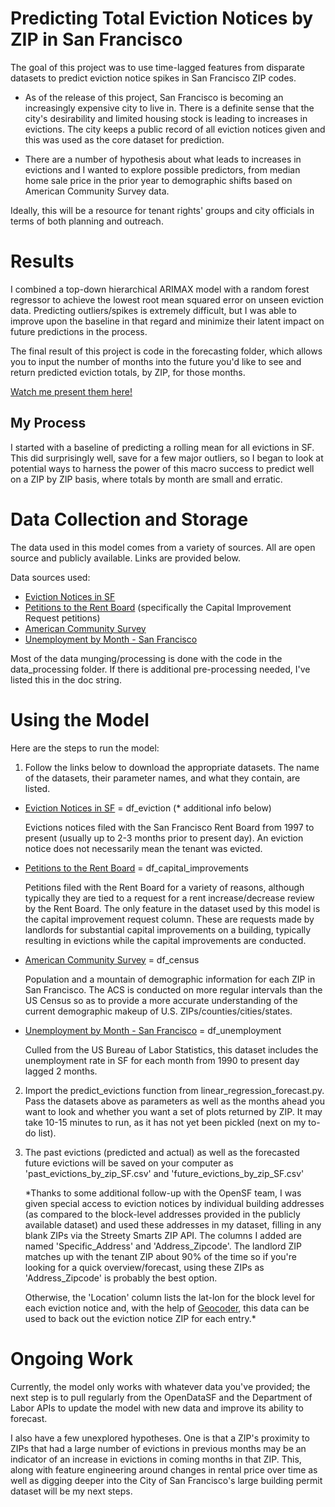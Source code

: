 # Predicting Total Eviction Notices by ZIP in San Francisco

The goal of this project was to use time-lagged features from disparate datasets to predict eviction notice spikes in San Francisco ZIP codes.

- As of the release of this project, San Francisco is becoming an increasingly expensive city to live in. There is a definite sense that the city's desirability and limited housing stock is leading to increases in evictions. The city keeps a public record of all eviction notices given and this was used as the core dataset for prediction.

- There are a number of hypothesis about what leads to increases in evictions and I wanted to explore possible predictors, from median home sale price in the prior year to demographic shifts based on American Community Survey data.



Ideally, this will be a resource for tenant rights' groups and city officials in terms of both planning and outreach.


# Results
I combined a top-down hierarchical ARIMAX model with a random forest regressor to achieve the lowest root mean squared error on unseen eviction data. Predicting outliers/spikes is extremely difficult, but I was able to improve upon the baseline in that regard and minimize their latent impact on future predictions in the process.

The final result of this project is code in the forecasting folder, which allows you to input the number of months into the future you'd like to see and return predicted eviction totals, by ZIP, for those months.

[Watch me present them here!](https://youtu.be/MZoeI4p_Hq8?t=4977)

## My Process
I started with a baseline of predicting a rolling mean for all evictions in SF. This did surprisingly well, save for a few major outliers, so I began to look at potential ways to harness the power of this macro success to predict well on a ZIP by ZIP basis, where totals by month are small and erratic.


# Data Collection and Storage
The data used in this model comes from a variety of sources. All are open source and publicly available. Links are provided below.

Data sources used:

- [Eviction Notices in SF](https://data.sfgov.org/Housing-and-Buildings/Eviction-Notices/5cei-gny5/data)
- [Petitions to the Rent Board](https://data.sfgov.org/Housing-and-Buildings/Petitions-to-the-Rent-Board/6swy-cmkq) (specifically the Capital Improvement Request petitions)
- [American Community Survey](https://factfinder.census.gov/faces/nav/jsf/pages/community_facts.xhtml?src=bkmk)
- [Unemployment by Month - San Francisco](https://fred.stlouisfed.org/series/CASANF0URN)

Most of the data munging/processing is done with the code in the data_processing folder. If there is additional pre-processing needed, I've listed this in the doc string.



# Using the Model
Here are the steps to run the model:

1. Follow the links below to download the appropriate datasets. The name of the datasets, their parameter names, and what they contain, are listed.

- [Eviction Notices in SF](https://data.sfgov.org/Housing-and-Buildings/Eviction-Notices/5cei-gny5/data) = df_eviction (* additional info below)

   Evictions notices filed with the San Francisco Rent Board from 1997 to present (usually up to 2-3 months prior to present day). An eviction notice does not necessarily mean the tenant was evicted.


- [Petitions to the Rent Board](https://data.sfgov.org/Housing-and-Buildings/Petitions-to-the-Rent-Board/6swy-cmkq) = df_capital_improvements

   Petitions filed with the Rent Board for a variety of reasons, although typically they are tied to a request for a rent increase/decrease review by the Rent Board. The only feature in the dataset used by this model is the capital improvement request column. These are requests made by landlords for substantial capital improvements on a building, typically resulting in evictions while the capital improvements are conducted.


- [American Community Survey](https://factfinder.census.gov/faces/nav/jsf/pages/community_facts.xhtml?src=bkmk) = df_census

   Population and a mountain of demographic information for each ZIP in San Francisco. The ACS is conducted on more regular intervals than the US Census so as to provide a more accurate understanding of the current demographic makeup of U.S. ZIPs/counties/cities/states.

- [Unemployment by Month - San Francisco](https://fred.stlouisfed.org/series/CASANF0URN) = df_unemployment

   Culled from the US Bureau of Labor Statistics, this dataset includes the unemployment rate in SF for each month from 1990 to present day lagged 2 months.


2. Import the predict_evictions function from linear_regression_forecast.py. Pass the datasets above as parameters as well as the months ahead you want to look and whether you want a set of plots returned by ZIP. It may take 10-15 minutes to run, as it has not yet been pickled (next on my to-do list).

3. The past evictions (predicted and actual) as well as the forecasted future evictions will be saved on your computer as 'past_evictions_by_zip_SF.csv' and 'future_evictions_by_zip_SF.csv'



   *Thanks to some additional follow-up with the OpenSF team, I was given special access to eviction notices by individual building addresses (as compared to the block-level addresses provided in the publicly available dataset) and used these addresses in my dataset, filling in any blank ZIPs via the Streety Smarts ZIP API. The columns I added are named 'Specific_Address' and 'Address_Zipcode'. The landlord ZIP matches up with the tenant ZIP about 90% of the time so if you're looking for a quick overview/forecast, using these ZIPs as 'Address_Zipcode' is probably the best option.

   Otherwise, the 'Location' column lists the lat-lon for the block level for each eviction notice and, with the help of [Geocoder](https://chrisalbon.com/python/geocoding_and_reverse_geocoding.html), this data can be used to back out the eviction notice ZIP for each entry.*


# Ongoing Work
Currently, the model only works with whatever data you've provided; the next step is to pull regularly from the OpenDataSF and the Department of Labor APIs to update the model with new data and improve its ability to forecast.

I also have a few unexplored hypotheses. One is that a ZIP's proximity to ZIPs that had a large number of evictions in previous months may be an indicator of an increase in evictions in coming months in that ZIP. This, along with feature engineering around changes in rental price over time as well as digging deeper into the City of San Francisco's large building permit dataset will be my next steps.
